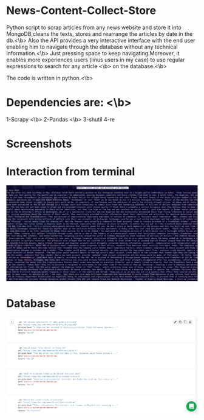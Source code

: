 # News-Content-Collect-Store
Python script to scrap articles from any news website and store it into MongoDB,cleans the texts, stores and rearrange the articles by date in the db.<\b>
Also the API provides a very interactive interface with the end user enabling him to navigate through the database without any technical information.<\b>
Just pressing space to keep navigating.Moreover, it enables more experiences users (linus users in my case) to use regular expressions to search for any article <\b>
on the database.<\b>

The code is written in python.<\b>

# Dependencies are: <\b>
1-Scrapy <\b>
2-Pandas <\b>
3-shutil
4-re


# Screenshots 
# Interaction from terminal
![API](https://github.com/AhmedFakhry47/News-Content-Collect-Store/blob/master/OutputOnTerminal.png)

# Database
![Database](https://github.com/AhmedFakhry47/News-Content-Collect-Store/blob/master/DataBase.png)
